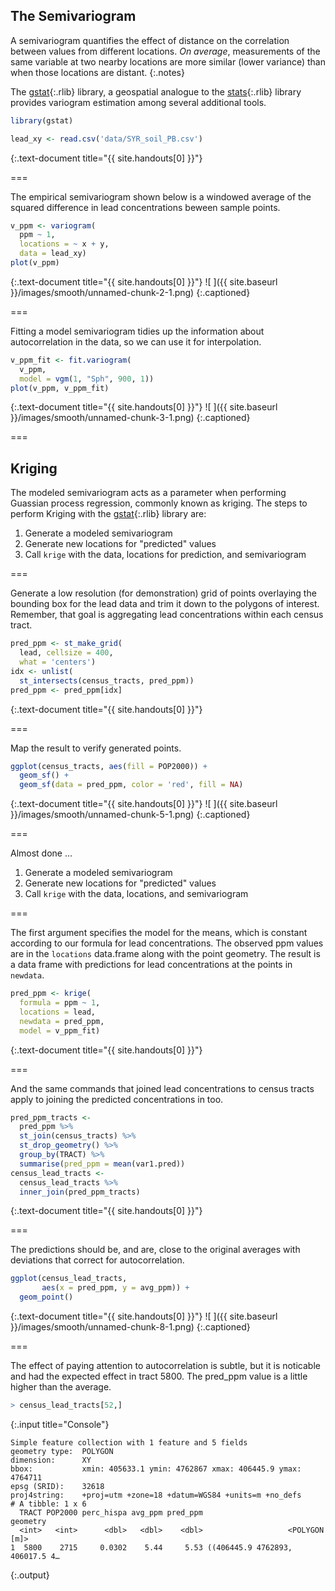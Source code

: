 ---
---
    
## The Semivariogram

A semivariogram quantifies the effect of distance on the correlation between
values from different locations. *On average*, measurements of the same variable
at two nearby locations are more similar (lower variance) than when those
locations are distant.
{:.notes}

The [gstat](){:.rlib} library, a geospatial analogue to the [stats](){:.rlib}
library provides variogram estimation among several additional tools.



~~~r
library(gstat)

lead_xy <- read.csv('data/SYR_soil_PB.csv')
~~~
{:.text-document title="{{ site.handouts[0] }}"}


===

The empirical semivariogram shown below is a windowed average of the squared
difference in lead concentrations beween sample points.



~~~r
v_ppm <- variogram(
  ppm ~ 1,
  locations = ~ x + y,
  data = lead_xy)
plot(v_ppm)
~~~
{:.text-document title="{{ site.handouts[0] }}"}
![ ]({{ site.baseurl }}/images/smooth/unnamed-chunk-2-1.png)
{:.captioned}

===

Fitting a model semivariogram tidies up the information about autocorrelation
in the data, so we can use it for interpolation.



~~~r
v_ppm_fit <- fit.variogram(
  v_ppm,
  model = vgm(1, "Sph", 900, 1))
plot(v_ppm, v_ppm_fit)
~~~
{:.text-document title="{{ site.handouts[0] }}"}
![ ]({{ site.baseurl }}/images/smooth/unnamed-chunk-3-1.png)
{:.captioned}

===

## Kriging

The modeled semivariogram acts as a parameter when performing Guassian process regression, commonly known as kriging. The steps to perform Kriging with the [gstat](){:.rlib} library are:

1. Generate a modeled semivariogram
1. Generate new locations for "predicted" values
1. Call `krige` with the data, locations for prediction, and semivariogram

===

Generate a low resolution (for demonstration) grid of points overlaying the
bounding box for the lead data and trim it down to the polygons of interest.
Remember, that goal is aggregating lead concentrations within each census tract.



~~~r
pred_ppm <- st_make_grid(
  lead, cellsize = 400,
  what = 'centers')
idx <- unlist(
  st_intersects(census_tracts, pred_ppm))
pred_ppm <- pred_ppm[idx]
~~~
{:.text-document title="{{ site.handouts[0] }}"}


===

Map the result to verify generated points.



~~~r
ggplot(census_tracts, aes(fill = POP2000)) +
  geom_sf() +
  geom_sf(data = pred_ppm, color = 'red', fill = NA)
~~~
{:.text-document title="{{ site.handouts[0] }}"}
![ ]({{ site.baseurl }}/images/smooth/unnamed-chunk-5-1.png)
{:.captioned}

===

Almost done ...

1. Generate a modeled semivariogram
1. Generate new locations for "predicted" values
1. Call `krige` with the data, locations, and semivariogram

===

The first argument specifies the model for the means, which is constant according to our 
formula for lead concentrations. The observed ppm values are in the `locations` data.frame along with the point geometry. The result is a data frame with predictions for lead concentrations at the points in `newdata`.



~~~r
pred_ppm <- krige(
  formula = ppm ~ 1,
  locations = lead,
  newdata = pred_ppm,
  model = v_ppm_fit)
~~~
{:.text-document title="{{ site.handouts[0] }}"}


===

And the same commands that joined lead concentrations to census tracts apply to
joining the predicted concentrations in too.



~~~r
pred_ppm_tracts <-
  pred_ppm %>%
  st_join(census_tracts) %>%
  st_drop_geometry() %>%
  group_by(TRACT) %>%
  summarise(pred_ppm = mean(var1.pred))
census_lead_tracts <- 
  census_lead_tracts %>%
  inner_join(pred_ppm_tracts)
~~~
{:.text-document title="{{ site.handouts[0] }}"}


===

The predictions should be, and are, close to the original averages with
deviations that correct for autocorrelation.



~~~r
ggplot(census_lead_tracts,
       aes(x = pred_ppm, y = avg_ppm)) +
  geom_point()
~~~
{:.text-document title="{{ site.handouts[0] }}"}
![ ]({{ site.baseurl }}/images/smooth/unnamed-chunk-8-1.png)
{:.captioned}

===

The effect of paying attention to autocorrelation is subtle, but it is noticable and had the expected effect in tract 5800. The pred_ppm value is a little higher than the average.



~~~r
> census_lead_tracts[52,]
~~~
{:.input title="Console"}


~~~
Simple feature collection with 1 feature and 5 fields
geometry type:  POLYGON
dimension:      XY
bbox:           xmin: 405633.1 ymin: 4762867 xmax: 406445.9 ymax: 4764711
epsg (SRID):    32618
proj4string:    +proj=utm +zone=18 +datum=WGS84 +units=m +no_defs
# A tibble: 1 x 6
  TRACT POP2000 perc_hispa avg_ppm pred_ppm                        geometry
  <int>   <int>      <dbl>   <dbl>    <dbl>                   <POLYGON [m]>
1  5800    2715     0.0302    5.44     5.53 ((406445.9 4762893, 406017.5 4…
~~~
{:.output}

